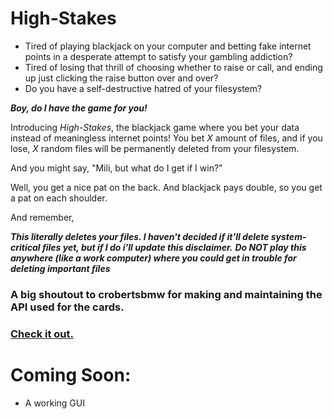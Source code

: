 # High-Stakes
- Tired of playing blackjack on your computer and betting fake internet points in a desperate attempt to satisfy your gambling addiction?
- Tired of losing that thrill of choosing whether to raise or call, and ending up just clicking the raise button over and over?
- Do you have a self-destructive hatred of your filesystem?

***Boy, do I have the game for you!***

Introducing *High-Stakes*, the blackjack game where you bet your data instead of meaningless internet points! 
You bet *X* amount of files, and if you lose, *X* random files will be permanently deleted from your filesystem.

And you might say, "Mili, but what do I get if I win?"

Well, you get a nice pat on the back. And blackjack pays double, so you get a pat on each shoulder.


And remember, 

***This literally deletes your files. I haven't decided if it'll delete system-critical files yet, but if I do i'll update this disclaimer.***
***Do NOT play this anywhere (like a work computer) where you could get in trouble for deleting important files***


### A big shoutout to crobertsbmw for making and maintaining the API used for the cards. 
### [Check it out.](https://github.com/crobertsbmw/deckofcards)

# Coming Soon:
- A working GUI
